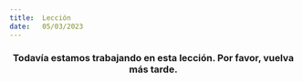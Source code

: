 ```yaml
---
title:  Lección
date:   05/03/2023
---
```


### <center>Todavía estamos trabajando en esta lección. Por favor, vuelva más tarde.</center>